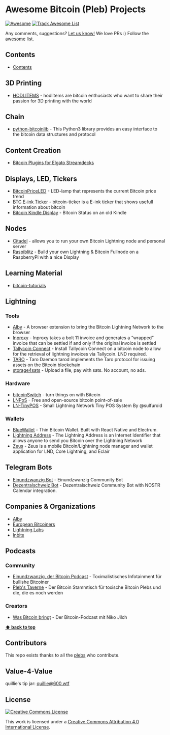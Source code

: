 Awesome Bitcoin (Pleb) Projects
===
<!--rehype:style=font-size: 38px; border-bottom: 0; display: flex; min-height: 260px; align-items: center; justify-content: center;-->

[![Awesome](https://jaywcjlove.github.io/sb/ico/awesome.svg)](https://github.com/sindresorhus/awesome) [![Track Awesome List](https://www.trackawesomelist.com/badge.svg)]() 
<!--rehype:style=text-align: center;-->

Any comments, suggestions? [Let us know!](https://github.com/quilloughbee/awesome-pleb-projects/issues) We love PRs :) Follow the [awesome](https://github.com/sindresorhus/awesome) list.

## Contents

- [Contents](#contents)

## 3D Printing

- [HODLITEMS](https://hodlitems.com/) - hodlitems are bitcoin enthusiasts who want to share their passion for 3D printing with the world

## Chain

- [python-bitcoinlib](https://github.com/petertodd/python-bitcoinlib) - This Python3 library provides an easy interface to the bitcoin data structures and protocol

## Content Creation

- [Bitcoin Plugins for Elgato Streamdecks](https://github.com/quilloughbee/streamdeck-bitcoin-plugins)

## Displays, LED, Tickers

- [BitcoinPriceLED](https://github.com/Egge7/BitcoinPriceLED) - LED-lamp that represents the current Bitcoin price trend 
- [BTC E-ink Ticker](https://github.com/btc-ticker/btc-ticker) - bitcoin-ticker is a E-ink ticker that shows usefull information about bitcoin
- [Bitcoin Kindle Display](https://d11n.net/kindle-status-display.html) - Bitcoin Status on an old Kindle

## Nodes

- [Citadel](https://github.com/runcitadel/citadel) - allows you to run your own Bitcoin Lightning node and personal server
- [Raspiblitz](https://github.com/rootzoll/raspiblitz) - Build your own Lightning & Bitcoin Fullnode on a RaspberryPi with a nice Display

## Learning Material

- [bitcoin-tutorials](https://github.com/openoms/bitcoin-tutorials)

## Lightning

### Tools

- [Alby](https://github.com/getAlby/lightning-browser-extension) - A browser extension to bring the Bitcoin Lightning Network to the browser
- [lnproxy](https://github.com/lnproxy/lnproxy) - lnproxy takes a bolt 11 invoice and generates a “wrapped” invoice that can be settled if and only if the original invoice is settled
- [Tallycoin Connect](https://github.com/djbooth007/tallycoin_connect) - Install Tallycoin Connect on a bitcoin node to allow for the retrieval of lightning invoices via Tallycoin. LND required.
- [TARO](https://github.com/lightninglabs/taro) - Taro Daemon tarod implements the Taro protocol for issuing assets on the Bitcoin blockchain
- [storage4sats](https://github.com/rottingcleaner/storage4sats) - Upload a file, pay with sats. No account, no ads.

### Hardware

- [bitcoinSwitch](https://github.com/lnbits/bitcoinSwitch) - turn things on with Bitcoin
- [LNPoS](https://github.com/lnbits/LNPoS) - Free and open-source bitcoin point-of-sale
- [LN-TinyPOS](https://github.com/ccadic/LN-TinyPOS) - Small Lightning Network Tiny POS System By @sulfuroid

### Wallets

- [BlueWallet](https://github.com/BlueWallet/BlueWallet) - Thin Bitcoin Wallet. Built with React Native and Electrum.
- [Lightning Address](https://github.com/andrerfneves/lightning-address) - The Lightning Address is an Internet Identifier that allows anyone to send you Bitcoin over the Lightning Network
- [Zeus](https://github.com/ZeusLN/zeus) - Zeus is a mobile Bitcoin/Lightning node manager and wallet application for LND, Core Lightning, and Eclair

## Telegram Bots

- [Einundzwanzig Bot](https://github.com/Einundzwanzig-Podcast/einundzwanzigbot) - Einundzwanzig Community Bot
- [Dezentralschweiz Bot](https://github.com/gillohner/dezentralschweiz_bot) - Dezentralschweiz Community Bot with NOSTR Calendar integration.

## Companies & Organizations

- [Alby](https://github.com/getAlby)
- [European Bitcoiners](https://github.com/European-Bitcoiners)
- [Lightning Labs](https://github.com/lightninglabs)
- [lnbits](https://github.com/lnbits)


## Podcasts

### Community

- [Einundzwanzig, der Bitcoin Podcast](https://einundzwanzig.space/) - Toximalistisches Infotainment für bullishe Bitcoiner
- [Pleb's Taverne](https://anchor.fm/plebs-taverne) - Der Bitcoin Stammtisch für toxische Bitcoin Plebs und die, die es noch werden

### Creators

- [Was Bitcoin bringt](wasbitcoinbringt.com/) - Der Bitcoin-Podcast mit Niko Jilch

**[⬆ back to top](#contents)**

## Contributors

This repo exists thanks to all the [plebs](https://github.com/quilloughbee/awesome-pleb-projects/graphs/contributors) who contribute.

## Value-4-Value

quillie's tip jar: quillie@600.wtf 

## License

[![Creative Commons License](http://i.creativecommons.org/l/by/4.0/88x31.png)](https://creativecommons.org/licenses/by/4.0/)

This work is licensed under a [Creative Commons Attribution 4.0 International License](http://creativecommons.org/licenses/by/4.0/).
